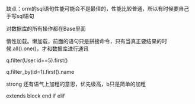 缺点：orm的sql语句性能可能会不是最佳的，性能比较普通，所以有时候要自己手写sql语句

对数据库的所有操作都在Base里面

惰性加载。懒加载，前面的语句只是拼接命令，只有当真正要结果的时候.all()\.one()，才和数据库进行通讯

 q.filter(User.id==5).first() 

 q.filter_by(id=1).first().name 

strong 还有语气上加粗的意思，优先级高，b只是简单的加粗

extends	block	end	if	elif	


